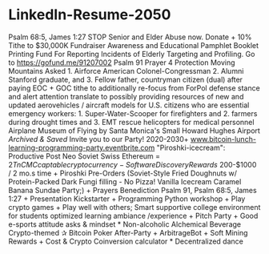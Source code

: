 # LinkedIn-Resume-2050
Psalm 68:5, James 1:27 STOP Senior and Elder Abuse now. Donate + 10% Tithe to $30,000K Fundraiser Awareness and Educational Pamphlet Booklet Printing Fund For Reporting Incidents of Elderly Targeting and Profiling. Go to https://gofund.me/91207002  Psalm 91 Prayer 4 Protection Moving Mountains Asked 1. Airforce American Colonel-Congressman 2. Alumni Stanford graduate, and 3. Fellow father, countryman citizen (dual) after paying EOC + GOC tithe to additionally re-focus from ForPol defense stance and alert attention translate to possibly providing resources of new and updated aerovehicles / aircraft models for U.S. citizens who are essential emergency workers: 1. Super-Water-Scooper for firefighters and 2. farmers during drought times and 3. EMT rescue helicopters for medical personnel   Airplane Museum of Flying by Santa Monica's Small Howard Hughes Airport  *Archived &amp; Saved* Invite you to our Party!  2020-2030+  www.bitcoin-lunch-learning-programming-party.eventbrite.com  "Piroshki-icecream": Productive Post Neo Soviet Swiss Ethereum = $2Tn CMC captable cryptocurrency - Software Discovery Rewards ~$200-$1000 / 2 mo.s time  + Piroshki Pre-Orders (Soviet-Style Fried Doughnuts w/ Protein-Packed Dark Fungi filling - No Pizza! Vanilla Icecream Caramel Banana Sundae Party;) + Prayers Benediction Psalm 91, Psalm 68:5, James 1:27 + Presentation Kickstarter + Programming Python workshop + Play crypto games + Play well with others; Smart supportive college environment for students optimized learning ambiance /experience + Pitch Party + Good e-sports attitude asks  &amp; mindset * Non-alcoholic Alchemical Beverage Crypto-themed ✰ Bitcoin Poker After-Party + ArbitrageBot + Soft Mining Rewards + Cost &amp; Crypto Coinversion calculator * Decentralized dance
